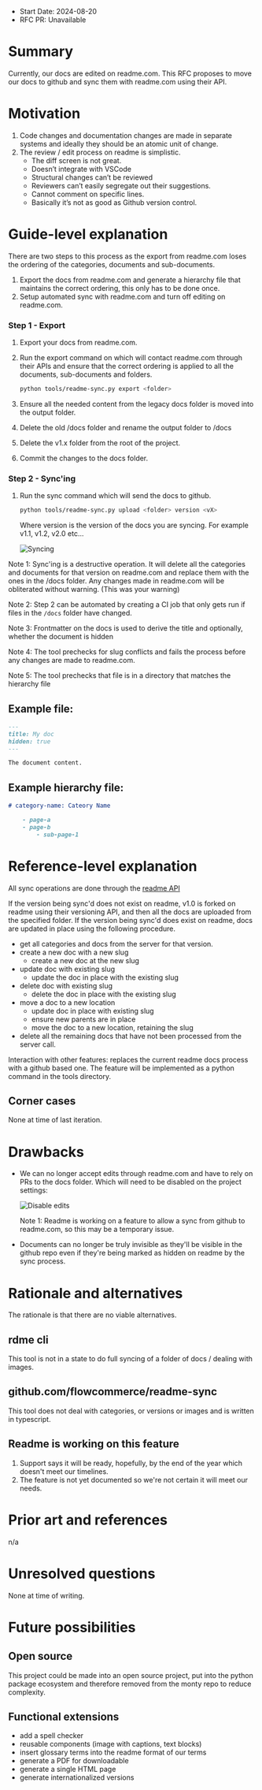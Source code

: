 - Start Date: 2024-08-20
- RFC PR: Unavailable

# Summary

[summary]: #summary

Currently, our docs are edited on readme.com. This RFC proposes to move our docs to github and sync them with readme.com using their API.

# Motivation

[motivation]: #motivation

1. Code changes and documentation changes are made in separate systems and ideally they should be an atomic unit of change.
1. The review / edit process on readme is simplistic.
   - The diff screen is not great.
   - Doesn’t integrate with VSCode
   - Structural changes can’t be reviewed
   - Reviewers can’t easily segregate out their suggestions.
   - Cannot comment on specific lines.
   - Basically it’s not as good as Github version control.

# Guide-level explanation

[guide-level-explanation]: #guide-level-explanation

There are two steps to this process as the export from readme.com loses the ordering of the categories, documents and sub-documents.

1. Export the docs from readme.com and generate a hierarchy file that maintains the correct ordering, this only has to be done once.
1. Setup automated sync with readme.com and turn off editing on readme.com.

### Step 1 - Export

1. Export your docs from readme.com.
1. Run the export command on which will contact readme.com through their APIs and ensure that the correct ordering is applied to all the documents, sub-documents and folders.

   ```bash
   python tools/readme-sync.py export <folder>
   ```

1. Ensure all the needed content from the legacy docs folder is moved into the output folder.
1. Delete the old /docs folder and rename the output folder to /docs
1. Delete the v1.x folder from the root of the project.
1. Commit the changes to the docs folder.

### Step 2 - Sync'ing

1. Run the sync command which will send the docs to github.

   ```bash
   python tools/readme-sync.py upload <folder> version <vX>
   ```

   Where version is the version of the docs you are syncing. For example v1.1, v1.2, v2.0 etc...

   ![Syncing](0001_github_2_readme_sync/sync.png)

Note 1: Sync'ing is a destructive operation. It will delete all the categories and documents for that version on readme.com and replace them with the ones in the /docs folder. Any changes made in readme.com will be obliterated without warning. (This was your warning)

Note 2: Step 2 can be automated by creating a CI job that only gets run if files in the `/docs` folder have changed.

Note 3: Frontmatter on the docs is used to derive the title and optionally, whether the document is hidden

Note 4: The tool prechecks for slug conflicts and fails the process before any changes are made to readme.com.

Note 5: The tool prechecks that file is in a directory that matches the hierarchy file

## Example file:

```markdown
---
title: My doc
hidden: true
---

The document content.
```

## Example hierarchy file:

```markdown
# category-name: Cateory Name

    - page-a
    - page-b
        - sub-page-1
```

# Reference-level explanation

[reference-level-explanation]: #reference-level-explanation

All sync operations are done through the [readme API](https://docs.readme.com/main/reference/intro-to-the-readme-api)

If the version being sync'd does not exist on readme, v1.0 is forked on readme using their versioning API, and then all the docs are uploaded from the specified folder.
If the version being sync'd does exist on readme, docs are updated in place using the following procedure.

- get all categories and docs from the server for that version.
- create a new doc with a new slug
  - create a new doc at the new slug
- update doc with existing slug
  - update the doc in place with the existing slug
- delete doc with existing slug
  - delete the doc in place with the existing slug
- move a doc to a new location
  - update doc in place with existing slug
  - ensure new parents are in place
  - move the doc to a new location, retaining the slug
- delete all the remaining docs that have not been processed from the server call.

Interaction with other features: replaces the current readme docs process with a github based one.
The feature will be implemented as a python command in the tools directory.

## Corner cases

None at time of last iteration.

# Drawbacks

[drawbacks]: #drawbacks

- We can no longer accept edits through readme.com and have to rely on PRs to the docs folder. Which will need to be disabled on the project settings:

  ![Disable edits](0001_github_2_readme_sync/suggested-edits.png)

  Note 1: Readme is working on a feature to allow a sync from github to readme.com, so this may be a temporary issue.

- Documents can no longer be truly invisible as they'll be visible in the github repo even if they're being marked as hidden on readme by the sync process.

# Rationale and alternatives

[rationale-and-alternatives]: #rationale-and-alternatives

The rationale is that there are no viable alternatives.

## rdme cli

This tool is not in a state to do full syncing of a folder of docs / dealing with images.

## github.com/flowcommerce/readme-sync

This tool does not deal with categories, or versions or images and is written in typescript.

## Readme is working on this feature

1. Support says it will be ready, hopefully, by the end of the year which doesn't meet our timelines.
2. The feature is not yet documented so we're not certain it will meet our needs.

# Prior art and references

[prior-art-and-references]: #prior-art-and-references

n/a

# Unresolved questions

[unresolved-questions]: #unresolved-questions

None at time of writing.

# Future possibilities

[future-possibilities]: #future-possibilities

## Open source

This project could be made into an open source project, put into the python package ecosystem and therefore removed from the monty repo to reduce complexity.

## Functional extensions

- add a spell checker
- reusable components (image with captions, text blocks)
- insert glossary terms into the readme format of our terms
- generate a PDF for downloadable
- generate a single HTML page
- generate internationalized versions
